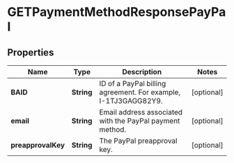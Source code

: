 

# GETPaymentMethodResponsePayPal


## Properties

| Name | Type | Description | Notes |
|------------ | ------------- | ------------- | -------------|
|**BAID** | **String** | ID of a PayPal billing agreement. For example, I-1TJ3GAGG82Y9.  |  [optional] |
|**email** | **String** | Email address associated with the PayPal payment method.   |  [optional] |
|**preapprovalKey** | **String** | The PayPal preapproval key.  |  [optional] |



